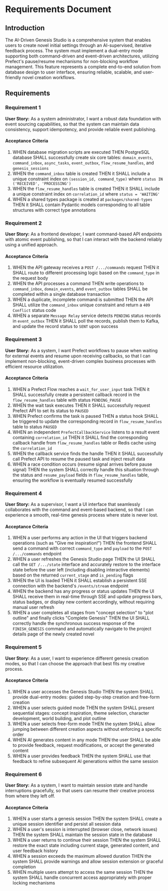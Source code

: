 # Requirements Document

## Introduction

The AI-Driven Genesis Studio is a comprehensive system that enables users to create novel initial settings through an AI-supervised, iterative feedback process. The system must implement a dual-entry mode supporting both command-driven and event-driven architectures, utilizing Prefect's pause/resume mechanisms for non-blocking workflow management. This feature represents a complete end-to-end solution from database design to user interface, ensuring reliable, scalable, and user-friendly novel creation workflows.

## Requirements

### Requirement 1

**User Story:** As a system administrator, I want a robust data foundation with event sourcing capabilities, so that the system can maintain data consistency, support idempotency, and provide reliable event publishing.

#### Acceptance Criteria

1. WHEN database migration scripts are executed THEN PostgreSQL database SHALL successfully create six core tables: `domain_events`, `command_inbox`, `async_tasks`, `event_outbox`, `flow_resume_handles`, and `genesis_sessions`
2. WHEN the `command_inbox` table is created THEN it SHALL include a unique constraint index on `(session_id, command_type)` where `status IN ('RECEIVED', 'PROCESSING')`
3. WHEN the `flow_resume_handles` table is created THEN it SHALL include a unique constraint index on `correlation_id` where `status = 'WAITING'`
4. WHEN a shared types package is created at `packages/shared-types` THEN it SHALL contain Pydantic models corresponding to all table structures with correct type annotations

### Requirement 2

**User Story:** As a frontend developer, I want command-based API endpoints with atomic event publishing, so that I can interact with the backend reliably using a unified approach.

#### Acceptance Criteria

1. WHEN the API gateway receives a `POST /.../commands` request THEN it SHALL route to different processing logic based on the `command_type` in the request body
2. WHEN the API processes a command THEN write operations to `command_inbox`, `domain_events`, and `event_outbox` tables SHALL be completed within a single database transaction
3. WHEN a duplicate, incomplete command is submitted THEN the API SHALL utilize the `command_inbox` unique constraint and return a `409 Conflict` status code
4. WHEN a separate `Message Relay` service detects `PENDING` status records in `event_outbox` THEN it SHALL poll the records, publish them to Kafka, and update the record status to `SENT` upon success

### Requirement 3

**User Story:** As a system, I want Prefect workflows to pause when waiting for external events and resume upon receiving callbacks, so that I can implement non-blocking, event-driven complex business processes with efficient resource utilization.

#### Acceptance Criteria

1. WHEN a Prefect Flow reaches a `wait_for_user_input` task THEN it SHALL successfully create a persistent callback record in the `flow_resume_handles` table with status `PENDING_PAUSE`
2. WHEN the wait task executes THEN it SHALL successfully request Prefect API to set its status to `PAUSED`
3. WHEN Prefect confirms the task is paused THEN a status hook SHALL be triggered to update the corresponding record in `flow_resume_handles` table to status `PAUSED`
4. WHEN an independent `PrefectCallbackService` listens to a result event containing `correlation_id` THEN it SHALL find the corresponding callback handle from `flow_resume_handles` table or Redis cache using the `correlation_id`
5. WHEN the callback service finds the handle THEN it SHALL successfully call Prefect API to resume the paused task and inject result data
6. WHEN a race condition occurs (resume signal arrives before pause signal) THEN the system SHALL correctly handle this situation through the status and `resume_payload` fields in `flow_resume_handles` table, ensuring the workflow is eventually resumed successfully

### Requirement 4

**User Story:** As a supervisor, I want a UI interface that seamlessly collaborates with the command and event-based backend, so that I can experience a smooth, real-time genesis process where state is never lost.

#### Acceptance Criteria

1. WHEN a user performs any action in the UI that triggers backend operations (such as "Give me inspiration!") THEN the frontend SHALL send a command with correct `command_type` and `payload` to the `POST /.../commands` endpoint
2. WHEN a user refreshes the Genesis Studio page THEN the UI SHALL call the `GET /.../state` interface and accurately restore to the interface state before the user left (including disabling interactive elements) based on the returned `current_stage` and `is_pending` flags
3. WHEN the UI is loaded THEN it SHALL establish a persistent SSE connection with the backend's `/events/stream` endpoint
4. WHEN the backend has any progress or status updates THEN the UI SHALL receive them in real-time through SSE and update progress bars, status badges, or display new content accordingly, without requiring manual user refresh
5. WHEN a user completes all stages from "concept selection" to "plot outline" and finally clicks "Complete Genesis" THEN the UI SHALL correctly handle the synchronous success response of the `FINISH_GENESIS` command and automatically navigate to the project details page of the newly created novel

### Requirement 5

**User Story:** As a user, I want to experience different genesis creation modes, so that I can choose the approach that best fits my creative process.

#### Acceptance Criteria

1. WHEN a user accesses the Genesis Studio THEN the system SHALL provide dual-entry modes: guided step-by-step creation and free-form creation
2. WHEN a user selects guided mode THEN the system SHALL present sequential stages: concept inspiration, theme selection, character development, world building, and plot outline
3. WHEN a user selects free-form mode THEN the system SHALL allow jumping between different creation aspects without enforcing a specific order
4. WHEN AI generates content in any mode THEN the user SHALL be able to provide feedback, request modifications, or accept the generated content
5. WHEN a user provides feedback THEN the system SHALL use that feedback to refine subsequent AI generations within the same session

### Requirement 6

**User Story:** As a system, I want to maintain session state and handle interruptions gracefully, so that users can resume their creative process from where they left off.

#### Acceptance Criteria

1. WHEN a user starts a genesis session THEN the system SHALL create a unique session identifier and persist all session data
2. WHEN a user's session is interrupted (browser close, network issues) THEN the system SHALL maintain the session state in the database
3. WHEN a user returns to continue their session THEN the system SHALL restore the exact state including current stage, generated content, and user feedback history
4. WHEN a session exceeds the maximum allowed duration THEN the system SHALL provide warnings and allow session extension or graceful completion
5. WHEN multiple users attempt to access the same session THEN the system SHALL handle concurrent access appropriately with proper locking mechanisms